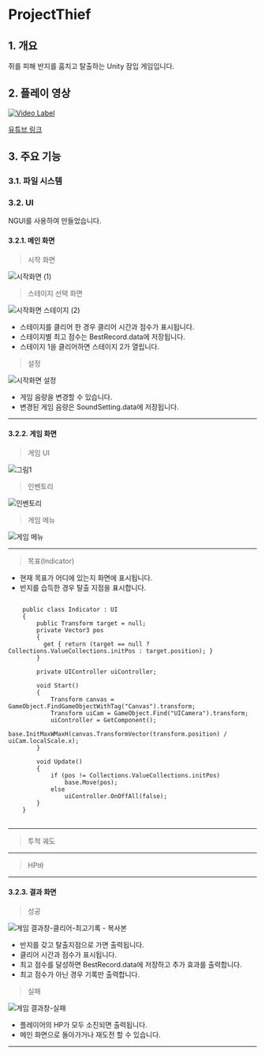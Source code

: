 # ProjectThief

## 1. 개요

쥐를 피해 반지를 훔치고 탈출하는 Unity 잠입 게임입니다.


## 2. 플레이 영상

[![Video Label](http://img.youtube.com/vi/KWLyVQ_91eM/0.jpg)](https://youtu.be/KWLyVQ_91eM?t=0s)

[유튜브 링크](https://youtu.be/KWLyVQ_91eM)

## 3. 주요 기능

### 3.1. 파일 시스템



### 3.2. UI

NGUI를 사용하여 만들었습니다.


  #### 3.2.1. 메인 화면

  > 시작 화면

  ![시작화면 (1)](https://user-images.githubusercontent.com/11573611/100541461-76cc3400-3287-11eb-949f-396ad4a71036.jpg)

             

  > 스테이지 선택 화면

  ![시작화면 스테이지 (2)](https://user-images.githubusercontent.com/11573611/100541469-83508c80-3287-11eb-81d5-79f30df29333.jpg)

   - 스테이지를 클리어 한 경우 클리어 시간과 점수가 표시됩니다.
   - 스테이지별 최고 점수는 BestRecord.data에 저장됩니다.
   - 스테이지 1을 클리어하면 스테이지 2가 열립니다.

       

  > 설정

  ![시작화면 설정](https://user-images.githubusercontent.com/11573611/100541475-89df0400-3287-11eb-829e-4e51f50e25f0.jpg)

   - 게임 음량을 변경할 수 있습니다.
   - 변경된 게임 음량은 SoundSetting.data에 저장됩니다.

       
-------------------------------------------------------------------------------------------

  #### 3.2.2. 게임 화면

  > 게임 UI

  ![그림1](https://user-images.githubusercontent.com/11573611/100541166-4be0e080-3285-11eb-858f-1b9ac6e330b4.png)

  > 인벤토리

  ![인벤토리](https://user-images.githubusercontent.com/11573611/100541129-1c31d880-3285-11eb-97bb-508ffe7411d3.jpg)


  > 게임 메뉴

  ![게임 메뉴](https://user-images.githubusercontent.com/11573611/100541128-1b994200-3285-11eb-85c4-e809e167a55c.jpg)

-------------------------------------------------------------------------------------------
  > 목표(Indicator)
  
  - 현재 목표가 어디에 있는지 화면에 표시됩니다.
  - 반지를 습득한 경우 탈출 지점을 표시합니다.
  
<pre>
<code>
    public class Indicator : UI
    {
        public Transform target = null;
        private Vector3 pos
        {
          get { return (target == null ? Collections.ValueCollections.initPos : target.position); }
        }

        private UIController uiController;

        void Start()
        {
            Transform canvas = GameObject.FindGameObjectWithTag("Canvas").transform;
            Transform uiCam = GameObject.Find("UICamera").transform;
            uiController = GetComponent<UIController>();
            base.InitMaxWMaxH(canvas.TransformVector(transform.position) / uiCam.localScale.x);
        }

        void Update()
        {
            if (pos != Collections.ValueCollections.initPos)
                base.Move(pos);
            else
                uiController.OnOffAll(false);
        }
    }
</code>
</pre>
  
-------------------------------------------------------------------------------------------
  > 투척 궤도
  
  
-------------------------------------------------------------------------------------------
  
  > HP바
  
  
-------------------------------------------------------------------------------------------
  #### 3.2.3. 결과 화면
  
  > 성공
  
  ![게임 결과창-클리어-최고기록 - 복사본](https://user-images.githubusercontent.com/11573611/100541991-dc6def80-328a-11eb-875d-a46c64d0f04b.PNG)
  
  - 반지를 갖고 탈출지점으로 가면 출력됩니다.
  - 클리어 시간과 점수가 표시됩니다.
  - 최고 점수를 달성하면 BestRecord.data에 저장하고 추가 효과를 출력합니다.
  - 최고 점수가 아닌 경우 기록만 출력합니다.
  
  > 실패
  
  ![게임 결과창-실패](https://user-images.githubusercontent.com/11573611/100541936-96b12700-328a-11eb-9474-41748bbc6fe6.jpg)
  
  - 플레이어의 HP가 모두 소진되면 출력됩니다.
  - 메인 화면으로 돌아가거나 재도전 할 수 있습니다.
  
  
-------------------------------------------------------------------------------------------
